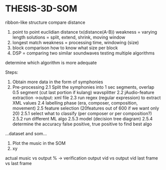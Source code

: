 # THESIS-3D-SOM

ribbon-like structure
compare distance

1. point to point euclidian distance
   tx(distance(A-B))
   weakness = varying length
   solutions = split, extend, shrink, moving window
2. longest match
   weakness = processing time, windowing (size)
3. block comparison
   how to know what size per block
4. DSP = comparing two similar soundwaves
   testing multiple algorithms

determine which algorithm is more adequate

Steps:
1. Obtain more data in the form of symphonies
2. Pre-processing
2.1 Split the symphonies into 1 sec segments, overlap 0.5 segment (cut last portion if kulang) wavsplitter
2.2 jAudio-feature extraction ->output: xml file
2.3 run regex (regular expression) to extract XML values
2.4 labelling phase (era, composer, composition, movement)
2.5 feature selection (20features out of 600 if we want only 20)
2.5.1 select what to classify (per composer or per composition?)
2.5.2 run different ML algo
2.5.3 model (decision tree diagram)
2.5.4 determine the accuracy false positive, true positive to find best algo

...dataset and som...
1. Plot the music in the SOM
2. xy

actual music vs output % -> verification
output vid vs output vid
last frame vs last frame
